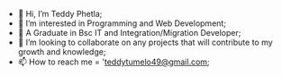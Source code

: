 - 👋 Hi, I’m Teddy Phetla;
- 👀 I’m interested in Programming and Web Development;
- 🌱 A Graduate in Bsc IT and Integration/Migration Developer;
- 💞️ I’m looking to collaborate on any projects that will contribute to my growth and knowledge;
- 📫 How to reach me = 'teddytumelo49@gmail.com;

<!---
Teddy-uyaRocka/Teddy-uyaRocka is a ✨ special ✨ repository because its `README.md` (this file) appears on your GitHub profile.
You can click the Preview link to take a look at your changes.
--->
